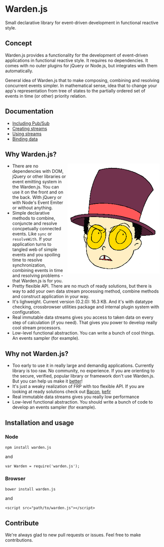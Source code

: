Warden.js
=========

Small declarative library for event-driven development in functional reactive style.

## Concept

Warden.js provides a functionality for the development of event-driven applications in functional reactive style. It requires no dependencies. It comes with no outer plugins for jQuery or Node.js, but integrates with them automatically.

General idea of Warden.js that to make composing, combining and resolving concurrent events  simpler. In mathematical sense, idea that to change your app's representation from tree of states to the partially ordered set of events in time (or other) priority relation.

## Documentation
  - [Including Pub/Sub](https://github.com/zefirka/Warden.js/blob/master/docs/Extend.md)
  - [Creating streams](https://github.com/zefirka/Warden.js/blob/master/docs/Streams.md)
  - [Using streams](https://github.com/zefirka/Warden.js/blob/master/docs/DataBus.md)
  - [Binding data](https://github.com/zefirka/Warden.js/blob/master/docs/Bind.md)

## Why Warden.js?

<img src="./src/logo.png" align="right" width="301px" style='z-index: 32323; position: relative;'/>

 - There are no dependencies with DOM, jQuery or other libraries or event emitting system in the Warden.js. You can use it on the front and on the back. With jQuery or with Node's Event Emiter or without anything.  
 - Simple declarative methods to combine, conjuncte and resolve concpetually connected events. Like `sync` or `resolveWith`. If your application turns to tangled web of simple events and you spoiling time to resolve synchronization, combining events in time and resolving problems - that Warden.js is for you.
 - Pretty flexible API. There are no much of ready solutions, but there is way to add your own data stream processing method, combine methods and construct application in your way.
 - It's lighweight. Current version (0.2.0): 16.3 KB. And it's with datatype checking, crossbrowser utilities package and internal plugin system with configuration.
 - Real immutable data streams gives you access to taken data on every step of calculation (if you need). That gives you power to develop really cool stream processors.
 - Low-level functional abstraction. You can write a bunch of cool things. An events sampler (for example).

## Why not Warden.js?

  - Too early to use it in really large and demandig applications. Currently library is too raw. No community, no experience. If you are orienting to the secure, verified, popular library or framework don't use Warden.js. But you can help us make it [better](https://github.com/zefirka/Warden.js/issues)!
  - It's just a weaky realization of FRP with too flexible API. If you are looking at ready solutions check out [Bacon](https://github.com/baconjs/baconjs),  [kefir](https://github.com/pozadi/kefir)
  - Real immutable data streams gives you really low performance
  - Low-level functional abstraction. You should write a bunch of code to develop an events sampler (for example).

## Installation and usage

### Node
    npm install warden.js

and

    var Warden = require('warden.js');

### Browser
    bower install warden.js

and

    <script src="path/to/warden.js"></script>

## Contribute
We're always glad to new pull requests or issues. Feel free to make contributions.
